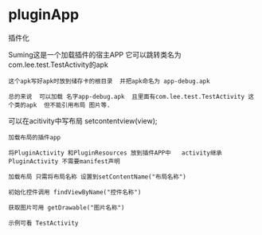 # pluginApp
插件化
	
  
  Suming这是一个加载插件的宿主APP 它可以跳转类名为com.lee.test.TestActivity的apk  

	这个apk写好apk时放到储存卡的根目录  并把apk命名为 app-debug.apk

	总的来说  可以加载 名字app-debug.apk  且里面有com.lee.test.TestActivity 这个类的apk  但不能引用布局 图片等.

可以在acitivity中写布局 setcontentview(view); 

	加载布局的插件app
	
	将PluginActivity 和PluginResources 放到插件APP中   activity继承PluginActivity 不需要manifest声明
	
	加载布局 只需将布局名称 设置到setContentName("布局名称")

	初始化控件调用 findViewByName("控件名称")

	获取图片可用 getDrawable("图片名称")

	示例可看 TestActivity
